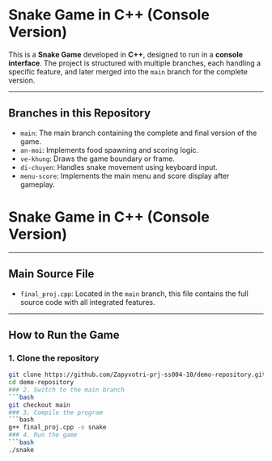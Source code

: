 # Snake Game in C++ (Console Version)

This is a **Snake Game** developed in **C++**, designed to run in a **console interface**. The project is structured with multiple branches, each handling a specific feature, and later merged into the `main` branch for the complete version.

---

## Branches in this Repository

- `main`: The main branch containing the complete and final version of the game.  
- `an-moi`: Implements food spawning and scoring logic.  
- `ve-khung`: Draws the game boundary or frame.  
- `di-chuyen`: Handles snake movement using keyboard input.  
- `menu-score`: Implements the main menu and score display after gameplay.
# Snake Game in C++ (Console Version)

---

## Main Source File

- `final_proj.cpp`: Located in the `main` branch, this file contains the full source code with all integrated features.
---
## How to Run the Game
### 1. Clone the repository

```bash
git clone https://github.com/Zapyvotri-prj-ss004-10/demo-repository.git
cd demo-repository
### 2. Switch to the main branch
```bash
git checkout main
### 3. Compile the program
```bash
g++ final_proj.cpp -o snake
### 4. Run the game
```bash
./snake
